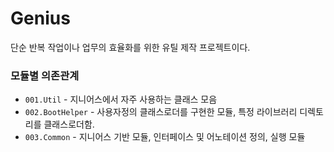 # Genius

단순 반복 작업이나 업무의 효율화를 위한 유틸 제작 프로젝트이다.



### 모듈별 의존관계


 * `001.Util` - 지니어스에서 자주 사용하는 클래스 모음 
 * `002.BootHelper` - 사용자정의 클래스로더를 구현한 모듈, 특정 라이브러리 디렉토리를 클래스로더함.
 * `003.Common` - 지니어스 기반 모듈, 인터페이스 및 어노테이션 정의, 실행 모듈
